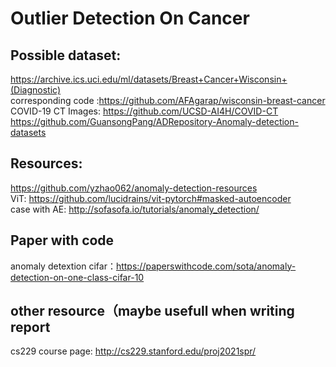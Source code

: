 # Outlier Detection On Cancer
## Possible dataset:
https://archive.ics.uci.edu/ml/datasets/Breast+Cancer+Wisconsin+(Diagnostic)  
corresponding code :https://github.com/AFAgarap/wisconsin-breast-cancer
COVID-19 CT Images: https://github.com/UCSD-AI4H/COVID-CT  
https://github.com/GuansongPang/ADRepository-Anomaly-detection-datasets  
  
## Resources:
https://github.com/yzhao062/anomaly-detection-resources  
ViT: https://github.com/lucidrains/vit-pytorch#masked-autoencoder  
case with AE: http://sofasofa.io/tutorials/anomaly_detection/  

## Paper with code 
anomaly detextion cifar：https://paperswithcode.com/sota/anomaly-detection-on-one-class-cifar-10

## other resource（maybe usefull when writing report
cs229 course page: http://cs229.stanford.edu/proj2021spr/
